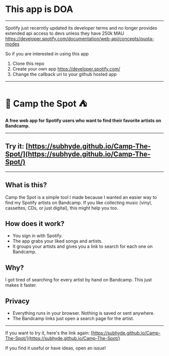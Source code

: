# This app is DOA

---
Spotify just recerntly updated its developer terms and no longer provides extended api access to devs unless they have 250k MAU
https://developer.spotify.com/documentation/web-api/concepts/quota-modes

So if you are interested in using this app

1) Clone this repo
2) Create your own app https://developer.spotify.com/
3) Change the callback uri to your github hosted app

---

# 🎵 Camp the Spot ⛺️

**A free web app for Spotify users who want to find their favorite artists on Bandcamp.**

---

## Try it: [https://subhyde.github.io/Camp-The-Spot/](https://subhyde.github.io/Camp-The-Spot/)

---

## What is this?
Camp the Spot is a simple tool I made because I wanted an easier way to find my Spotify artists on Bandcamp. If you like collecting music (vinyl, cassettes, CDs, or just digital), this might help you too.

## How does it work?
- You sign in with Spotify.
- The app grabs your liked songs and artists.
- It groups your artists and gives you a link to search for each one on Bandcamp.


## Why?
I got tired of searching for every artist by hand on Bandcamp. This just makes it faster.

## Privacy
- Everything runs in your browser. Nothing is saved or sent anywhere.
- The Bandcamp links just open a search page for the artist.

---

If you want to try it, here's the link again:
[https://subhyde.github.io/Camp-The-Spot/](https://subhyde.github.io/Camp-The-Spot/)

If you find it useful or have ideas, open an issue!
